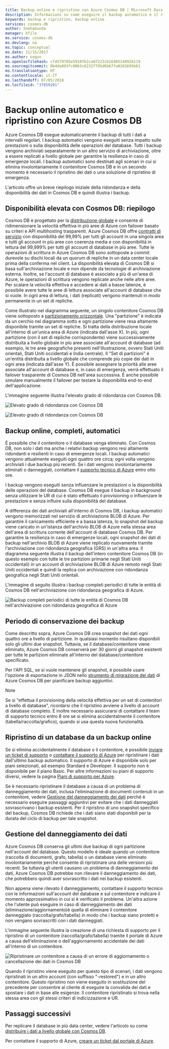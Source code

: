 ```yaml
---
title: Backup online e ripristino con Azure Cosmos DB | Microsoft Docs
description: Informazioni su come eseguire il backup automatico e il ripristino in un database Azure Cosmos DB.
keywords: backup e ripristino, backup online
services: cosmos-db
author: SnehaGunda
manager: kfile
ms.service: cosmos-db
ms.devlang: na
ms.topic: conceptual
ms.date: 11/15/2017
ms.author: sngun
ms.openlocfilehash: cf4579705e5910f62ca07223cb16405140926119
ms.sourcegitcommit: 0b4da003fc0063c6232f795d6b67fa8101695b61
ms.translationtype: HT
ms.contentlocale: it-IT
ms.lasthandoff: 07/05/2018
ms.locfileid: "37859201"
---
```

# <a name="automatic-online-backup-and-restore-with-azure-cosmos-db"></a>Backup online automatico e ripristino con Azure Cosmos DB
Azure Cosmos DB esegue automaticamente il backup di tutti i dati a intervalli regolari. I backup automatici vengono eseguiti senza impatto sulle prestazioni o sulla disponibilità delle operazioni del database. Tutti i backup vengono archiviati separatamente in un altro servizio di archiviazione, oltre a essere replicati a livello globale per garantire la resilienza in caso di emergenze locali. I backup automatici sono destinati agli scenari in cui si elimina involontariamente il contenitore Cosmos DB e in un secondo momento è necessario il ripristino dei dati o una soluzione di ripristino di emergenza.  

L'articolo offre un breve riepilogo iniziale della ridondanza e della disponibilità dei dati in Cosmos DB e quindi illustra i backup. 

## <a name="high-availability-with-cosmos-db---a-recap"></a>Disponibilità elevata con Cosmos DB: riepilogo
Cosmos DB è progettato per la [distribuzione globale](distribute-data-globally.md) e consente di ridimensionare la velocità effettiva in più aree di Azure con failover basato su criteri e API multihosting trasparenti. Azure Cosmos DB offre [contratti di servizio](https://azure.microsoft.com/support/legal/sla/cosmos-db) con disponibilità del 99,99% per tutti gli account in una singola area e tutti gli account in più aree con coerenza media e con disponibilità in lettura del 99,999% per tutti gli account di database in più aree. Tutte le operazioni di scrittura in Azure Cosmos DB sono sottoposte a commit durevole su dischi locali da un quorum di repliche in un data center locale prima della conferma nel client. La disponibilità elevata di Cosmos DB si basa sull'archiviazione locale e non dipende da tecnologie di archiviazione esterna. Inoltre, se l'account di database è associato a più di un'area di Azure, le operazioni di scrittura vengono replicate anche nelle altre aree. Per scalare la velocità effettiva e accedere ai dati a basse latenze, è possibile avere tutte le aree di lettura associate all'account di database che si vuole. In ogni area di lettura, i dati (replicati) vengono mantenuti in modo permanente in un set di repliche.  

Come illustrato nel diagramma seguente, un singolo contenitore Cosmos DB viene sottoposto a [partizionamento orizzontale](partition-data.md). Una "partizione" è indicata da un cerchio nel diagramma sotto e ogni partizione viene resa altamente disponibile tramite un set di repliche. Si tratta della distribuzione locale all'interno di un'unica area di Azure (indicata dall'asse X). In più, ogni partizione (con il set di repliche corrispondente) viene successivamente distribuita a livello globale in più aree associate all'account di database (ad esempio, le tre aree geografiche presenti nell'illustrazione, ovvero Stati Uniti orientali, Stati Uniti occidentali e India centrale). Il "Set di partizioni" è un'entità distribuita a livello globale che comprende più copie dei dati in ogni area (indicata dall'asse Y). È possibile assegnare la priorità alle aree associate all'account di database e, in caso di emergenza, verrà effettuato il failover trasparente di Cosmos DB nell'area successiva. È anche possibile simulare manualmente il failover per testare la disponibilità end-to-end dell'applicazione.  

L'immagine seguente illustra l'elevato grado di ridondanza con Cosmos DB.

![Elevato grado di ridondanza con Cosmos DB](./media/online-backup-and-restore/redundancy.png)

![Elevato grado di ridondanza con Cosmos DB](./media/online-backup-and-restore/global-distribution.png)

## <a name="full-automatic-online-backups"></a>Backup online, completi, automatici
È possibile che il contenitore o il database venga eliminato. Con Cosmos DB, non solo i dati ma anche i relativi backup vengono resi altamente ridondanti e resilienti in caso di emergenze locali. I backup automatici vengono attualmente eseguiti ogni quattro ore circa; ogni volta vengono archiviati i due backup più recenti. Se i dati vengono involontariamente eliminati o danneggiati, contattare il [supporto tecnico di Azure](https://azure.microsoft.com/support/options/) entro otto ore. 

I backup vengono eseguiti senza influenzare le prestazioni o la disponibilità delle operazioni del database. Cosmos DB esegue il backup in background senza utilizzare le UR di cui è stato effettuato il provisioning o influenzare le prestazioni e senza influire sulla disponibilità del database. 

A differenza dei dati archiviati all'interno di Cosmos DB, i backup automatici vengono memorizzati nel servizio di archiviazione BLOB di Azure. Per garantire il caricamento efficiente e a bassa latenza, lo snapshot del backup viene caricato in un'istanza dell'archivio BLOB di Azure nella stessa area dell'area di scrittura corrente dell'account di database Cosmos DB. Per garantire la resilienza in caso di emergenze locali, ogni snapshot dei dati di backup nell'archivio BLOB di Azure viene replicato nuovamente tramite l'archiviazione con ridondanza geografica (GRS) in un'altra area. Il diagramma seguente illustra il backup dell'intero contenitore Cosmos DB (in questo esempio con tutte le tre partizioni primarie negli Stati Uniti occidentali) in un account di archiviazione BLOB di Azure remoto negli Stati Uniti occidentali e quindi la replica con archiviazione con ridondanza geografica negli Stati Uniti orientali. 

L'immagine di seguito illustra i backup completi periodici di tutte le entità di Cosmos DB nell'archiviazione con ridondanza geografica di Azure.

![Backup completi periodici di tutte le entità di Cosmos DB nell'archiviazione con ridondanza geografica di Azure](./media/online-backup-and-restore/automatic-backup.png)

## <a name="backup-retention-period"></a>Periodo di conservazione dei backup
Come descritto sopra, Azure Cosmos DB crea snapshot dei dati ogni quattro ore a livello di partizione. In qualsiasi momento risultano disponibili solo gli ultimi due snapshot. Tuttavia, se il database/contenitore viene eliminato, Azure Cosmos DB conserverà per 30 giorni gli snapshot esistenti per tutte le partizioni eliminate all'interno del database/contenitore specificato.

Per l'API SQL, se si vuole mantenere gli snapshot, è possibile usare l'opzione di esportazione in JSON nello [strumento di migrazione dei dati](import-data.md#export-to-json-file) di Azure Cosmos DB per pianificare backup aggiuntivi.

> [!NOTE]
> Se si "effettua il provisioning della velocità effettiva per un set di contenitori a livello di database", ricordarsi che il ripristino avviene a livello di account di database completo. È inoltre necessario assicurarsi di contattare il team di supporto tecnico entro 8 ore se si elimina accidentalmente il contenitore (tabella/raccolta/grafico), quando si usa questa nuova funzionalità. 


## <a name="restoring-a-database-from-an-online-backup"></a>Ripristino di un database da un backup online

Se si elimina accidentalmente il database o il contenitore, è possibile [inviare un ticket di supporto](https://portal.azure.com/?#blade/Microsoft_Azure_Support/HelpAndSupportBlade) o [contattare il supporto di Azure](https://azure.microsoft.com/support/options/) per ripristinare i dati dall'ultimo backup automatico. Il supporto di Azure è disponibile solo per piani selezionati, ad esempio Standard e Developer. Il supporto non è disponibile per il piano Basic. Per altre informazioni su piani di supporto diversi, vedere la pagina [Piani di supporto per Azure](https://azure.microsoft.com/support/plans/). 

Se è necessario ripristinare il database a causa di un problema di danneggiamento dei dati, inclusa l'eliminazione di documenti contenuti in un contenitore, vedere [Gestione del danneggiamento dei dati](#handling-data-corruption) perché è necessario eseguire passaggi aggiuntivi per evitare che i dati danneggiati sovrascrivano i backup esistenti. Per il ripristino di uno snapshot specifico del backup, Cosmos DB richiede che i dati siano stati disponibili per la durata del ciclo di backup per tale snapshot.

## <a name="handling-data-corruption"></a>Gestione del danneggiamento dei dati

Azure Cosmos DB conserva gli ultimi due backup di ogni partizione nell'account del database. Questo modello è ideale quando un contenitore (raccolta di documenti, grafo, tabella) o un database viene eliminato involontariamente perché consente di ripristinare una delle versioni più recenti. Se tuttavia gli utenti causano un problema di danneggiamento dei dati, Azure Cosmos DB potrebbe non rilevare il danneggiamento dei dati, che potrebbero quindi aver sovrascritto i dati nei backup esistenti. 

Non appena viene rilevato il danneggiamento, contattare il supporto tecnico con le informazioni sull'account del database e sul contenitore e indicare il momento approssimativo in cui si è verificato il problema. Un'altra azione che l'utente può eseguire in caso di danneggiamento dei dati (eliminazione/aggiornamento)è quella di eliminare il contenitore danneggiato (raccolta/grafo/tabella) in modo che i backup siano protetti e non vengano sovrascritti con i dati danneggiati.  

L'immagine seguente illustra la creazione di una richiesta di supporto per il ripristino di un contenitore (raccolta/grafo/tabella) tramite il portale di Azure a causa dell'eliminazione o dell'aggiornamento accidentale dei dati all'interno di un contenitore.

![Ripristinare un contenitore a causa di un errore di aggiornamento o cancellazione dei dati in Cosmos DB](./media/online-backup-and-restore/backup-restore-support.png)

Quando il ripristino viene eseguito per questo tipo di scenari, i dati vengono ripristinati in un altro account (con suffisso "-restored") e in un altro contenitore. Questo ripristino non viene eseguito in sostituzione del precedente per consentire al cliente di eseguire la convalida dei dati e spostare i dati in base alle esigenze. Il contenitore ripristinato si trova nella stessa area con gli stessi criteri di indicizzazione e UR. 

## <a name="next-steps"></a>Passaggi successivi

Per replicare il database in più data center, vedere l'articolo su come [distribuire i dati a livello globale con Cosmos DB](distribute-data-globally.md). 

Per contattare il supporto di Azure, [creare un ticket dal portale di Azure](https://portal.azure.com/?#blade/Microsoft_Azure_Support/HelpAndSupportBlade).

